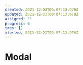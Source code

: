 ```yaml
---
created: 2021-12-03T00:07:13.076Z
updated: 2021-12-03T00:07:13.070Z
assigned: ""
progress: 0
tags: []
started: 2021-12-03T00:07:13.076Z
---
```


# Modal
